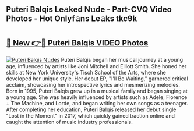 ## Puteri Balqis Le𝚊ked N𝚞de - Part-CVQ Video Photos - Hot Onlyf𝚊ns Le𝚊ks tkc9k

# <h2><a href="http://ab4233.deff.icu/?id=Puteri+Balqis">🔗 New 👉🔴 Puteri Balqis VIDEO Photos</a></h2>

[![Puteri Balqis N𝚞des](https://i.imgur.com/rIISA9y.gif)](http://ab4233.deff.icu/?id=Puteri+Balqis)
Puteri Balqis began her musical journey at a young age, influenced by artists like Joni Mitchell and Elliott Smith. She honed her skills at New York University's Tisch School of the Arts, where she developed her unique style. Her debut EP, "I'll Be Waiting," garnered critical acclaim, showcasing her introspective lyrics and mesmerizing melodies. Born in 1995, Puteri Balqis grew up in a musical family and began singing at a young age. She was heavily influenced by artists such as Adele, Florence + The Machine, and Lorde, and began writing her own songs as a teenager. After completing her education, Puteri Balqis released her debut single "Lost in the Moment" in 2017, which quickly gained traction online and caught the attention of music industry professionals.
